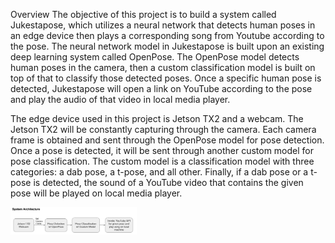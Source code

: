 Overview
The objective of this project is to build a system called Jukestapose, which utilizes a neural network that detects human poses in an edge device then plays a corresponding song from Youtube according to the pose.
The neural network model in Jukestapose is built upon an existing deep learning system called OpenPose. The OpenPose model detects human poses in the camera, then a custom classification model is built on top of that to classify those detected poses.
Once a specific human pose is detected, Jukestapose will open a link on YouTube according to the pose and play the audio of that video in local media player.

The edge device used in this project is Jetson TX2 and a webcam. The Jetson TX2 will be constantly capturing through the camera. Each camera frame is obtained and sent through the OpenPose model for pose detection. Once a pose is detected, it will be sent through another custom model for pose classification. The custom model is a classification model with three categories: a dab pose, a t-pose, and all other. Finally, if a dab pose or a t-pose is detected, the sound of a YouTube video that contains the given pose will be played on local media player.

<img src="system.png" width="40%">
